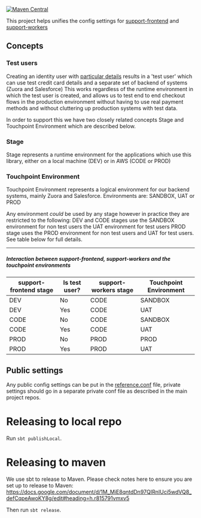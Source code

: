 [![Maven Central](https://maven-badges.herokuapp.com/maven-central/com.gu/support-config_2.11/badge.svg)](https://maven-badges.herokuapp.com/maven-central/com.gu/support-config_2.11)

This project helps unifies the config settings for [support-frontend](https://github.com/guardian/support-frontend) and
[support-workers](https://github.com/guardian/support-workers)

## Concepts

### Test users
Creating an identity user with [particular details](https://support.theguardian.com/test-users)
results in a 'test user' which can use test credit card details and a separate set of backend of systems (Zuora and Salesforce)
This works regardless of the runtime environment in which the test user is created, and allows us to test end to end
checkout flows in the production environment without having to use real payment methods and without cluttering up
production systems with test data.

In order to support this we have two closely related concepts Stage and Touchpoint Environment which are described below.

### Stage
Stage represents a runtime environment for the applications which use this library,
 either on a local machine (DEV) or in AWS (CODE or PROD)

### Touchpoint Environment
Touchpoint Environment represents a logical environment for our backend systems, mainly Zuora and Salesforce.
Environments are: SANDBOX, UAT or PROD

Any environment *could* be used by any stage however in practice they are restricted to the following:
DEV and CODE stages use the SANDBOX environment for non test users the UAT environment for test users
PROD stage uses the PROD environment for non test users and UAT for test users. See table below for full details.


--------------------------------------

##### Interaction between support-frontend, support-workers and the touchpoint environments

|support-frontend stage| Is test user?|support-workers stage|Touchpoint Environment |
|----------------------|--------------|---------------------|-----------------------|
|DEV                   |No            |CODE                 |SANDBOX                |
|DEV                   |Yes           |CODE                 |UAT                    |
|CODE                  |No            |CODE                 |SANDBOX                |
|CODE                  |Yes           |CODE                 |UAT                    |
|PROD                  |No            |PROD                 |PROD                   |
|PROD                  |Yes           |PROD                 |UAT                    |



## Public settings
Any public config settings can be put in the [reference.conf](src/main/resources/reference.conf) file,
private settings should go in a separate private conf file as described in
the main project repos.

Releasing to local repo
==================

Run `sbt publishLocal`.


Releasing to maven
==================

We use sbt to release to Maven. Please check notes here to ensure you are set up to release to Maven:
https://docs.google.com/document/d/1M_MiE8qntdDn97QIRnIUci5wdVQ8_defCqpeAwoKY8g/edit#heading=h.r815791vmxv5

Then run `sbt release`.


